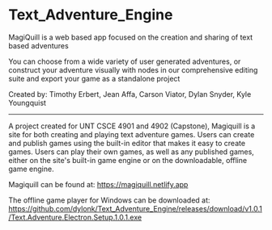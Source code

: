 # Text_Adventure_Engine
MagiQuill is a web based app focused on the creation and sharing of text based adventures

You can choose from a wide variety of user generated adventures, or construct your adventure visually with nodes in our comprehensive editing suite and export your game as a standalone project

Created by: Timothy Erbert, Jean Affa, Carson Viator, Dylan Snyder, Kyle Youngquist

------------------------------------------------------------------------------------------------------------------------------------------------------------------------------------------------------------------------
A project created for UNT CSCE 4901 and 4902 (Capstone), Magiquill is a site for both creating and playing text adventure games. Users can create and publish games using the built-in editor that makes it easy to create games. Users can play their own games, as well as any published games, either on the site's built-in game engine or on the downloadable, offline game engine.

Magiquill can be found at: https://magiquill.netlify.app

The offline game player for Windows can be downloaded at: https://github.com/dylonk/Text_Adventure_Engine/releases/download/v1.0.1/Text.Adventure.Electron.Setup.1.0.1.exe
